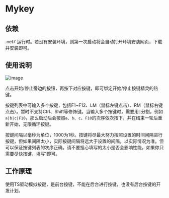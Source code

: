 # Mykey

## 依赖
.net7 运行时。若没有安装环境，则第一次启动将会自动打开环境安装网页，下载并安装即可。

## 使用说明
![image](https://user-images.githubusercontent.com/10357789/230761169-f1c47082-4140-436c-ac50-c2cc68d7c85e.png)

点击开始/停止旁边的按钮，再按下对应按键，即可绑定开始/停止按键精灵的热键。

按键列表中可输入多个按键，包括F1~F12、LM（鼠标左键点击）、RM（鼠标右键点击）。暂时不支持Ctrl、Shift等修饰键。当输入多个按键时，需要用`|`分割，例如`a|b|c|F10`，那么启动后会按照`a`、`b`、`c`、`F10`的次序依次按下，并在结束一轮后重新开始，无限循环按键。

<!--
如果需要同时按下多个键，则用`\`分割，如：`shift\w\e`指的是按下`shift`和`w`、`e`的组合键。修饰键支持`shift`、`alt`、`ctrl`。

一个复杂的例子：`a|b\c|shift\F5`：先按`a`，再按`bc`，再按`shift + F5`。
-->


按键间隔以毫秒为单位，1000为1秒。按键将尽最大努力按照设置的时间间隔进行按键，但如果间隔太小，实际按键间隔将远大于设置的间隔，以实际情况为准。但可以保证按键列表的次序正确。请不要担心填写的太小是否会影响性能，如果你只需要尽快按键，填写1即可。

## 工作原理
使用TS驱动模拟按键，是前台按键，不能在后台进行按键，也没有后台按键的开发计划。
